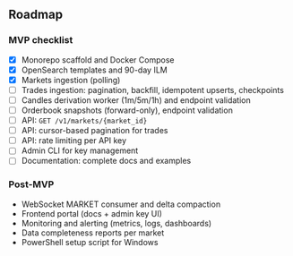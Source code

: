 ## Roadmap

### MVP checklist
- [x] Monorepo scaffold and Docker Compose
- [x] OpenSearch templates and 90-day ILM
- [x] Markets ingestion (polling)
- [ ] Trades ingestion: pagination, backfill, idempotent upserts, checkpoints
- [ ] Candles derivation worker (1m/5m/1h) and endpoint validation
- [ ] Orderbook snapshots (forward-only), endpoint validation
- [ ] API: `GET /v1/markets/{market_id}`
- [ ] API: cursor-based pagination for trades
- [ ] API: rate limiting per API key
- [ ] Admin CLI for key management
- [ ] Documentation: complete docs and examples

### Post-MVP
- WebSocket MARKET consumer and delta compaction
- Frontend portal (docs + admin key UI)
- Monitoring and alerting (metrics, logs, dashboards)
- Data completeness reports per market
- PowerShell setup script for Windows


